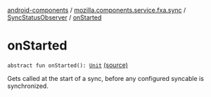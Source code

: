 [android-components](../../index.md) / [mozilla.components.service.fxa.sync](../index.md) / [SyncStatusObserver](index.md) / [onStarted](./on-started.md)

# onStarted

`abstract fun onStarted(): `[`Unit`](https://kotlinlang.org/api/latest/jvm/stdlib/kotlin/-unit/index.html) [(source)](https://github.com/mozilla-mobile/android-components/blob/master/components/service/firefox-accounts/src/main/java/mozilla/components/service/fxa/sync/SyncManager.kt#L24)

Gets called at the start of a sync, before any configured syncable is synchronized.

